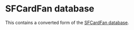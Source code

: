 # SFCardFan database

This contains a converted form of the [SFCardFan database][0].



[0]: http://www.denno.net/SFCardFan/
